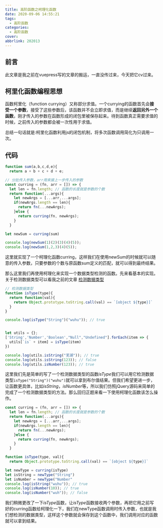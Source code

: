 ```yaml
---
title: 高阶函数之柯理化函数
date: 2020-09-06 14:55:21
tags:
  - 高阶函数
categories: 
  - 高阶函数
cover: 
abbrlink: 202013
---
```


## 前言

此文章是我之前在vuepress写的文章的搬运，一直没传过来，今天把它cv过来。

## 柯里化函数编程思想

函数柯里化（function currying）又称部分求值。一个currying的函数首先会**接受一个参数**，接受了这些参数后，该函数并不会立即求值，而是继续**返回另外一个函数**，刚才传入的参数在函数形成的闭包里被保存起来。待到函数真正需要求值的时候，之前传入的参数都会被一次性用于求值。

总结一句话就是:柯里化函数利用js的闭包机制，将多次函数调用简化为只调用一次。

## 代码

```js
function sum(a,b,c,d,e){
  return a + b + c + d + e;

// 分批传入参数，arr用来接上一步传入的参数
const curring = (fn, arr = []) => {
  let len = fn.length; // 函数的长度就是参数的个数
  return function(...args){
    let newArgs = [...arr,...args];
    if(newArgs.length == len){
      return fn(...newArgs);
    }else {
      return curring(fn, newArgs);
    }
  }

let newSum = curring(sum)

console.log(newSum(1)(2)(3)(4)(5));
console.log(newSum(1,2,3)(4)(5));
```
这里就实现了一个柯理化函数curring，这样我们在使用newSum的时候就可以随意的传入参数，只要参数的个数与原函数sum定义的匹配，就可以得到最终结果。

那么这里我们再使用柯理化来实现一个数据类型检测的函数。先来看基本的实现。
关于检测数据类型可以看我之前的文章
[检测数据类型](http://www.gaozhenchao.cn/posts/202004/)

```js
// 检测数据类型
function isType(type){
  return function(val){
    return Object.prototype.toString.call(val) == `[object ${type}]`
  }
}

console.log(isType("String")("wuhu")); // true


let utils = {};
['String','Number','Boolean',"Null","Undefined"].forEach(item => {
  utils[`is` + item] = isType(item)
})

console.log(utils.isString("芜湖")); // true
console.log(utils.isString(123)); // false
console.log(utils.isNumber(123)); // true
```
这里我们先是简单的写了一个检测数据类型的函数*isType*我们可以用它检测数据类型`isType("String")("wuhu")`就可以拿到布尔值结果。但我们希望更进一步，让函数更具体，比如*isString*，*isNumber*等，所以我们仿照jQuery源码来简单的完成了一个检测数据类型的方法。那么回归正题来看一下使用柯理化函数该怎么操作。

```js
const curring = (fn, arr = []) => {
  let len = fn.length; // 函数的长度就是参数的个数
  return function(...args){
    let newArgs = [...arr,...args];
    if(newArgs.length == len){
      return fn(...newArgs);
    }else {
      return curring(fn, newArgs);
    }
  }

function isType(type, val){
  return Object.prototype.toString.call(val) == `[object ${type}]`

let newType = curring(isType)
let isString = newType("String")
let isNumber = newType("Number"
console.log(isString("wuhu")); // true
console.log(isNumber(10)); // true
console.log(isNumber("wuh")); // false
```
我们稍微更改了一下*isType*函数，让*isType*函数接收两个参数，再把它用之前写好的curring函数给柯理化一下，我们在newType函数调用时传入参数，也就是我们想检测的数据类型，这样这个参数就会保存到这个函数中，我们调用对应的函数就可以拿到结果。

